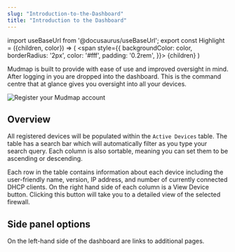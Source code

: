 ```yaml
---
slug: "Introduction-to-the-Dashboard"
title: "Introduction to the Dashboard"
---
```


import useBaseUrl from '@docusaurus/useBaseUrl';
export const Highlight = ({children, color}) => (
  <span
    style={{
      backgroundColor: color,
      borderRadius: '2px',
      color: '#fff',
      padding: '0.2rem',
    }}>
    {children}
  </span>
)


Mudmap is built to provide with ease of use and improved oversight in mind. After logging in you 
are dropped into the dashboard. This is the command centre that at glance gives you oversight into
all your devices. 

<div style={{textAlign: 'center'}}>
<img  alt="Register your Mudmap account" src={useBaseUrl
('img/v2-home.png')} />
</div>

## Overview

All registered devices will be populated within the `Active Devices` table. The table has a 
search bar which will automatically filter as you type your search query. Each column is also 
sortable, meaning you can set them to be ascending or descending. 

Each row in the table contains information about each device including the user-friendly name, 
version, IP address, and number of currently connected DHCP clients. On the right hand side of 
each column is a <Highlight color="#4b5563">View Device</Highlight> button. Clicking this button 
will take you to a detailed view of the selected firewall.

## Side panel options

On the left-hand side of the dashboard are links to additional pages. 
